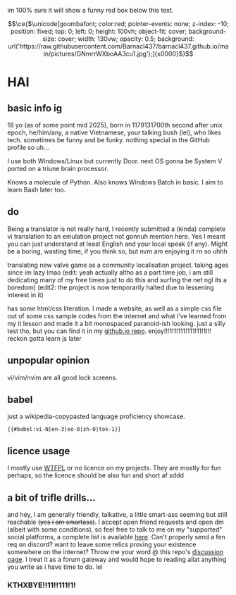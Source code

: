 im 100% sure it will show a funny red box below this text.
```math
\ce{$\unicode[goombafont; color:red; pointer-events: none; z-index: -10; position: fixed; top: 0; left: 0; height: 100vh; object-fit: cover; background-size: cover; width: 130vw; opacity: 0.5; background: url('https://raw.githubusercontent.com/Barnacl437/barnacl437.github.io/main/pictures/GNmrrWXboAA3cu1.jpg');]{x0000}$}
```
# HAI
## basic info ig
18 yo (as of some point mid 2025), born in 1179131700th second after unix epoch, he/him/any, a native Vietnamese, your talking bush (lel), who likes tech. sometimes be funny and be funky.
nothing special in the GitHub profile so uh...

I use both Windows/Linux but currently Door. next OS gonna be System V ported on a triune brain processor.

Knows a molecule of Python.
Also knows Windows Batch in basic. I aim to learn Bash later too.

## do
Being a translator is not really hard, I recently submitted a (kinda) complete vi translation to an emulation project not gonnuh mention here. Yes I meant you can just understand at least English and your local speak (if any). Might be a boring, wasting time, if you think so, but nvm am enjoying it rn so uhhh

translating new valve game as a community localisation project. taking ages since im lazy lmao (edit: yeah actually altho as a part time job, i am still dedicating many of my free times just to do this and surfing the net ngl its a boredom) (edit2: the project is now temporarily halted due to lessening interest in it)

has some html/css literation. I made a website, as well as a simple css file out of some css sample codes from the internet and what i've learned from my it lesson and made it a bit monospaced paranoid-ish looking. just a silly test tho, but you can find it in my [github.io repo](https://github.com/barnacl437/barnacl437.github.io). enjoy!!!1!1!111!111!11!1!!! reckon gotta learn js later 

## unpopular opinion
vi/vim/nvim are all good lock screens.   

## babel
just a wikipedia-copypasted language proficiency showcase.

```wikitext
{{#babel:vi-N|en-3|eo-0|zh-0|tok-1}}
```


## licence usage
I mostly use [WTFPL](https://en.wikipedia.org/wiki/WTFPL) or no licence on my projects. They are mostly for fun perhaps, so the licence should be also fun and short af xddd

## a bit of trifle drills...
and hey, I am generally friendly, talkative, a little smart-ass seeming but still reachable ~~(yes i am smartass)~~. I accept open friend requests and open dm (albeit with some conditions), so feel free to talk to me on my "supported" social platforms, a complete list is available [here](https://barnacl437.github.io/#social-links). Can't properly send a fen req on discord? want to leave some relics proving your existence somewhere on the internet? Throw me your word @ this repo's [discussion page](https://github.com/Barnacl437/Barnacl437/discussions). I treat it as a forum gateway and would hope to reading allat anything you write as i have time to do. lel

### KTHXBYE!!11!!111!1!
